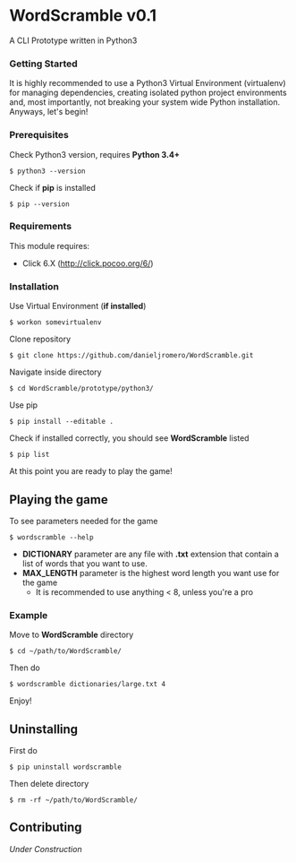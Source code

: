 # WordScramble v0.1

 A CLI Prototype written in Python3

### Getting Started

It is highly recommended to use a Python3 Virtual Environment (virtualenv) for managing dependencies, creating isolated python project environments and, most importantly, not breaking your system wide Python installation. Anyways, let's begin!

### Prerequisites

Check Python3 version, requires **Python 3.4+**
```
$ python3 --version
```
Check if **pip** is installed
```
$ pip --version
```

### Requirements

This module requires:

- Click 6.X (http://click.pocoo.org/6/)

### Installation

Use Virtual Environment (**if installed**)
```
$ workon somevirtualenv
```
Clone repository
```
$ git clone https://github.com/danieljromero/WordScramble.git
```
Navigate inside directory
```
$ cd WordScramble/prototype/python3/
```
Use pip
```
$ pip install --editable .
```
Check if installed correctly, you should see **WordScramble** listed
```
$ pip list
```
At this point you are ready to play the game!

## Playing the game

To see parameters needed for the game
```
$ wordscramble --help
```
- **DICTIONARY** parameter are any file with **.txt** extension that contain a list of words that you want to use.
- **MAX_LENGTH** parameter is the highest word length you want use for the game
    - It is recommended to use anything < 8, unless you're a pro

### Example

Move to **WordScramble** directory
```
$ cd ~/path/to/WordScramble/
```
Then do
```
$ wordscramble dictionaries/large.txt 4
```
Enjoy!

## Uninstalling

First do
```
$ pip uninstall wordscramble
```

Then delete directory
```
$ rm -rf ~/path/to/WordScramble/
```

## Contributing

_Under Construction_
